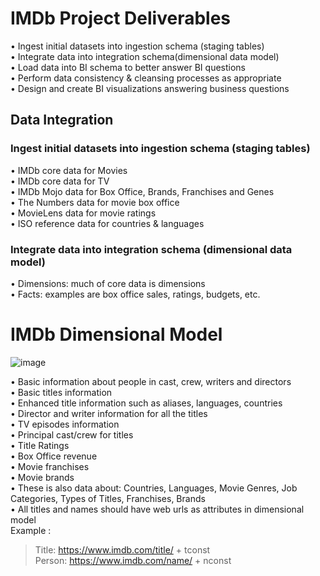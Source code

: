 # IMDb Project Deliverables

•  Ingest initial datasets into ingestion schema (staging tables) <br />
•  Integrate data into integration schema(dimensional data model) <br />
•  Load data into BI schema to better answer BI questions <br />
•  Perform data consistency & cleansing processes as appropriate <br />
•  Design and create BI visualizations answering business questions <br />

## Data Integration <br />
### Ingest initial datasets into ingestion schema (staging tables) <br />
•  IMDb core data for Movies <br />
•  IMDb core data for TV <br />
•  IMDb Mojo data for Box Office, Brands, Franchises and Genes <br />
•  The Numbers data for movie box office <br />
•  MovieLens data for movie ratings <br />
•  ISO reference data for countries & languages <br />

### Integrate data into integration schema (dimensional data model) <br />
•  Dimensions: much of core data is dimensions <br />
•  Facts: examples are box office sales, ratings, budgets, etc. <br />

# IMDb Dimensional Model
![image](https://user-images.githubusercontent.com/71230572/193437914-993aab99-4124-430c-b601-1edde5384bb8.png)


•  Basic information about people in cast, crew, writers and directors <br />
•  Basic titles information <br />
•  Enhanced title information such as aliases, languages, countries <br />
•  Director and writer information for all the titles <br />
•  TV episodes information <br />
•  Principal cast/crew for titles <br />
•  Title Ratings <br />
•  Box Office revenue <br />
•  Movie franchises <br />
•  Movie brands <br />
•  These is also data about: Countries, Languages, Movie Genres, Job Categories, Types of Titles, Franchises, Brands <br />
•  All titles and names should have web urls as attributes in dimensional model <br />
   Example :
   > Title: https://www.imdb.com/title/ + tconst <br />
   > Person: https://www.imdb.com/name/ + nconst <br />

    

    
